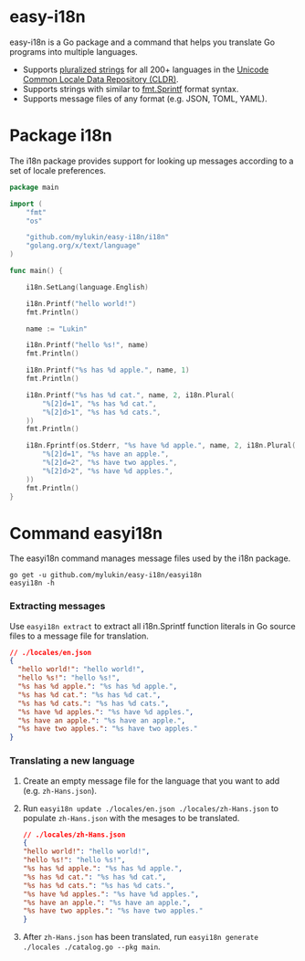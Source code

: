# easy-i18n

easy-i18n is a Go package and a command that helps you translate Go programs into multiple languages.

- Supports [pluralized strings](http://cldr.unicode.org/index/cldr-spec/plural-rules) for all 200+ languages in the [Unicode Common Locale Data Repository (CLDR)](http://www.unicode.org/cldr/charts/28/supplemental/language_plural_rules.html).
- Supports strings with similar to [fmt.Sprintf](https://golang.org/pkg/fmt/) format syntax.
- Supports message files of any format (e.g. JSON, TOML, YAML).

# Package i18n

The i18n package provides support for looking up messages according to a set of locale preferences.

```go
package main

import (
	"fmt"
	"os"

	"github.com/mylukin/easy-i18n/i18n"
	"golang.org/x/text/language"
)

func main() {

	i18n.SetLang(language.English)

	i18n.Printf("hello world!")
	fmt.Println()

	name := "Lukin"

	i18n.Printf("hello %s!", name)
	fmt.Println()

	i18n.Printf("%s has %d apple.", name, 1)
	fmt.Println()

	i18n.Printf("%s has %d cat.", name, 2, i18n.Plural(
		"%[2]d=1", "%s has %d cat.",
		"%[2]d>1", "%s has %d cats.",
	))
	fmt.Println()

	i18n.Fprintf(os.Stderr, "%s have %d apple.", name, 2, i18n.Plural(
		"%[2]d=1", "%s have an apple.",
		"%[2]d=2", "%s have two apples.",
		"%[2]d>2", "%s have %d apples.",
	))
	fmt.Println()
}
```

# Command easyi18n

The easyi18n command manages message files used by the i18n package.

```
go get -u github.com/mylukin/easy-i18n/easyi18n
easyi18n -h
```

### Extracting messages

Use `easyi18n extract` to extract all i18n.Sprintf function literals in Go source files to a message file for translation.

```json
// ./locales/en.json
{
  "hello world!": "hello world!",
  "hello %s!": "hello %s!",
  "%s has %d apple.": "%s has %d apple.",
  "%s has %d cat.": "%s has %d cat.",
  "%s has %d cats.": "%s has %d cats.",
  "%s have %d apples.": "%s have %d apples.",
  "%s have an apple.": "%s have an apple.",
  "%s have two apples.": "%s have two apples."
}
```

### Translating a new language

1. Create an empty message file for the language that you want to add (e.g. `zh-Hans.json`).
2. Run `easyi18n update ./locales/en.json ./locales/zh-Hans.json` to populate `zh-Hans.json` with the mesages to be translated.

    ```json
    // ./locales/zh-Hans.json
    {
    "hello world!": "hello world!",
    "hello %s!": "hello %s!",
    "%s has %d apple.": "%s has %d apple.",
    "%s has %d cat.": "%s has %d cat.",
    "%s has %d cats.": "%s has %d cats.",
    "%s have %d apples.": "%s have %d apples.",
    "%s have an apple.": "%s have an apple.",
    "%s have two apples.": "%s have two apples."
    }
    ```
3. After `zh-Hans.json` has been translated, run `easyi18n generate ./locales ./catalog.go --pkg main`.
